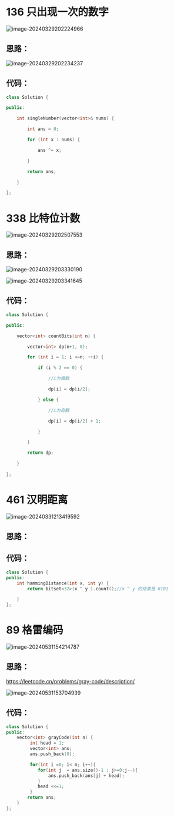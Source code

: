 # 136 只出现一次的数字

![image-20240329202224966](https://my-figures.oss-cn-beijing.aliyuncs.com/Figures/image-20240329202224966.png)

## 思路：

![image-20240329202234237](https://my-figures.oss-cn-beijing.aliyuncs.com/Figures/image-20240329202234237.png)

## 代码：

```c++
class Solution {

public:

    int singleNumber(vector<int>& nums) {

        int ans = 0;

        for (int x : nums) {

            ans ^= x;

        }

        return ans;

    }

};


```

# 338 比特位计数

![image-20240329202507553](https://my-figures.oss-cn-beijing.aliyuncs.com/Figures/image-20240329202507553.png)

## 思路：

![image-20240329203330190](https://my-figures.oss-cn-beijing.aliyuncs.com/Figures/image-20240329203330190.png)

![image-20240329203341645](https://my-figures.oss-cn-beijing.aliyuncs.com/Figures/image-20240329203341645.png)

## 代码：

```c++
class Solution {

public:

    vector<int> countBits(int n) {

        vector<int> dp(n+1, 0);

        for (int i = 1; i <=n; ++i) {

            if (i % 2 == 0) {

                //i为偶数

                dp[i] = dp[i/2];

            } else {

                //i为奇数

                dp[i] = dp[i/2] + 1;

            }

        }

        return dp;

    }
      
};

```

# 461 汉明距离

![image-20240331213419592](https://my-figures.oss-cn-beijing.aliyuncs.com/Figures/image-20240331213419592.png)

## 思路：



## 代码：

```c++
class Solution {
public:
    int hammingDistance(int x, int y) {
        return bitset<32>(x ^ y ).count();//x ^ y 的结果是 0101

    }
};
```







# 89 格雷编码

![image-20240531154214787](https://my-figures.oss-cn-beijing.aliyuncs.com/Figures/image-20240531154214787.png)

## 思路：

https://leetcode.cn/problems/gray-code/description/

![image-20240531153704939](https://my-figures.oss-cn-beijing.aliyuncs.com/Figures/image-20240531153704939.png)

## 代码：

```c++
class Solution {
public:
    vector<int> grayCode(int n) {
         int head = 1;
         vector<int> ans;
         ans.push_back(0);

         for(int i =0; i< n; i++){
            for(int j  = ans.size()-1 ; j>=0;j--){
                ans.push_back(ans[j] + head);
            }
            head <<=1;
         }
        return ans;
    }
};
```

